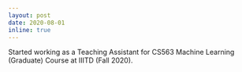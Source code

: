 ```yaml
---
layout: post
date: 2020-08-01
inline: true
---
```

Started working as a Teaching Assistant for CS563 Machine Learning (Graduate) Course at IIITD (Fall 2020).
